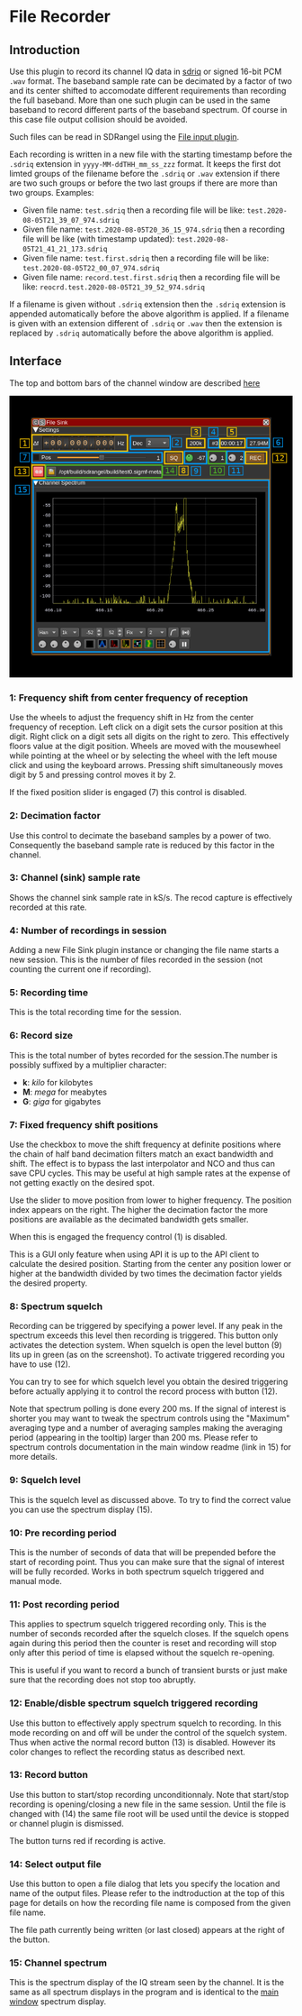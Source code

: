 <h1>File Recorder</h1>

<h2>Introduction</h2>

Use this plugin to record its channel IQ data in [sdriq](../../samplesource/fileinput/readme.md#introduction) or signed 16-bit PCM `.wav` format. The baseband sample rate can be decimated by a factor of two and its center shifted to accomodate different requirements than recording the full baseband. More than one such plugin can be used in the same baseband to record different parts of the baseband spectrum. Of course in this case file output collision should be avoided.

Such files can be read in SDRangel using the [File input plugin](../../samplesource/fileinput/readme.md).

Each recording is written in a new file with the starting timestamp before the `.sdriq` extension in `yyyy-MM-ddTHH_mm_ss_zzz` format. It keeps the first dot limted groups of the filename before the `.sdriq` or `.wav` extension if there are two such groups or before the two last groups if there are more than two groups. Examples:

  - Given file name: `test.sdriq` then a recording file will be like: `test.2020-08-05T21_39_07_974.sdriq`
  - Given file name: `test.2020-08-05T20_36_15_974.sdriq` then a recording file will be like (with timestamp updated): `test.2020-08-05T21_41_21_173.sdriq`
  - Given file name: `test.first.sdriq` then a recording file will be like: `test.2020-08-05T22_00_07_974.sdriq`
  - Given file name: `record.test.first.sdriq` then a recording file will be like: `reocrd.test.2020-08-05T21_39_52_974.sdriq`

If a filename is given without `.sdriq` extension then the `.sdriq` extension is appended automatically before the above algorithm is applied.
If a filename is given with an extension different of `.sdriq` or `.wav` then the extension is replaced by `.sdriq` automatically before the above algorithm is applied.

<h2>Interface</h2>

The top and bottom bars of the channel window are described [here](../../../sdrgui/channel/readme.md)

![File Sink plugin GUI](../../../doc/img/FileSink_plugin.png)

<h3>1: Frequency shift from center frequency of reception</h3>

Use the wheels to adjust the frequency shift in Hz from the center frequency of reception. Left click on a digit sets the cursor position at this digit. Right click on a digit sets all digits on the right to zero. This effectively floors value at the digit position. Wheels are moved with the mousewheel while pointing at the wheel or by selecting the wheel with the left mouse click and using the keyboard arrows. Pressing shift simultaneously moves digit by 5 and pressing control moves it by 2.

If the fixed position slider is engaged (7) this control is disabled.

<h3>2: Decimation factor</h3>

Use this control to decimate the baseband samples by a power of two. Consequently the baseband sample rate is reduced by this factor in the channel.

<h3>3: Channel (sink) sample rate</h3>

Shows the channel sink sample rate in kS/s. The recod capture is effectively recorded at this rate.

<h3>4: Number of recordings in session</h3>

Adding a new File Sink plugin instance or changing the file name starts a new session. This is the number of files recorded in the session (not counting the current one if recording).

<h3>5: Recording time</h3>

This is the total recording time for the session.

<h3>6: Record size</h3>

This is the total number of bytes recorded for the session.The number is possibly suffixed by a multiplier character:
  - **k**: _kilo_ for kilobytes
  - **M**: _mega_ for meabytes
  - **G**: _giga_ for gigabytes

<h3>7: Fixed frequency shift positions</h3>

Use the checkbox to move the shift frequency at definite positions where the chain of half band decimation filters match an exact bandwidth and shift. The effect is to bypass the last interpolator and NCO and thus can save CPU cycles. This may be useful at high sample rates at the expense of not getting exactly on the desired spot.

Use the slider to move position from lower to higher frequency. The position index appears on the right. The higher the decimation factor the more positions are available as the decimated bandwidth gets smaller.

When this is engaged the frequency control (1) is disabled.

This is a GUI only feature when using API it is up to the API client to calculate the desired position. Starting from the center any position lower or higher at the bandwidth divided by two times the decimation factor yields the desired property.

<h3>8: Spectrum squelch</h3>

Recording can be triggered by specifying a power level. If any peak in the spectrum exceeds this level then recording is triggered. This button only activates the detection system. When squelch is open the level button (9) lits up in green (as on the screenshot). To activate triggered recording you have to use (12).

You can try to see for which squelch level you obtain the desired triggering before actually applying it to control the record process with button (12).

Note that spectrum polling is done every 200 ms. If the signal of interest is shorter you may want to tweak the spectrum controls using the "Maximum" averaging type and a number of averaging samples making the averaging period (appearing in the tooltip) larger than 200 ms. Please refer to spectrum controls documentation in the main window readme (link in 15) for more details.

<h3>9: Squelch level</h3>

This is the squelch level as discussed above. To try to find the correct value you can use the spectrum display (15).

<h3>10: Pre recording period</h3>

This is the number of seconds of data that will be prepended before the start of recording point. Thus you can make sure that the signal of interest will be fully recorded. Works in both spectrum squelch triggered and manual mode.

<h3>11: Post recording period</h3>

This applies to spectrum squelch triggered recording only. This is the number of seconds recorded after the squelch closes. If the squelch opens again during this period then the counter is reset and recording will stop only after this period of time is elapsed without the squelch re-opening.

This is useful if you want to record a bunch of transient bursts or just make sure that the recording does not stop too abruptly.

<h3>12: Enable/disble spectrum squelch triggered recording</h3>

Use this button to effectively apply spectrum squelch to recording. In this mode recording on and off will be under the control of the squelch system. Thus when active the normal record button (13) is disabled. However its color changes to reflect the recording status as described next.

<h3>13: Record button</h3>

Use this button to start/stop recording unconditionnaly. Note that start/stop recording is opening/closing a new file in the same session. Until the file is changed with (14) the same file root will be used until the device is stopped or channel plugin is dismissed.

The button turns red if recording is active.

<h3>14: Select output file</h3>

Use this button to open a file dialog that lets you specify the location and name of the output files. Please refer to the indtroduction at the top of this page for details on how the recording file name is composed from the given file name.

The file path currently being written (or last closed) appears at the right of the button.

<h3>15: Channel spectrum</h3>

This is the spectrum display of the IQ stream seen by the channel. It is the same as all spectrum displays in the program and is identical to the [main window](../../../sdrgui/readme.md#) spectrum display.
